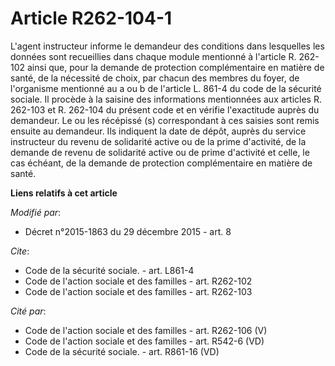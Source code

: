 # Article R262-104-1

L'agent instructeur informe le demandeur des conditions dans lesquelles les données sont recueillies dans chaque module
mentionné à l'article R. 262-102 ainsi que, pour la demande de protection complémentaire en matière de santé, de la nécessité
de choix, par chacun des membres du foyer, de l'organisme mentionné au a ou b de l'article L. 861-4 du code de la sécurité
sociale. Il procède à la saisine des informations mentionnées aux articles R. 262-103 et R. 262-104 du présent code et en
vérifie l'exactitude auprès du demandeur. Le ou les récépissé (s) correspondant à ces saisies sont remis ensuite au
demandeur. Ils indiquent la date de dépôt, auprès du service instructeur du revenu de solidarité active ou de la prime
d'activité, de la demande de revenu de solidarité active ou de prime d'activité et celle, le cas échéant, de la demande de
protection complémentaire en matière de santé.

**Liens relatifs à cet article**

_Modifié par_:

  - Décret n°2015-1863 du 29 décembre 2015 - art. 8

_Cite_:

  - Code de la sécurité sociale. - art. L861-4
  - Code de l'action sociale et des familles - art. R262-102
  - Code de l'action sociale et des familles - art. R262-103

_Cité par_:

  - Code de l'action sociale et des familles - art. R262-106 (V)
  - Code de l'action sociale et des familles - art. R542-6 (VD)
  - Code de la sécurité sociale. - art. R861-16 (VD)
